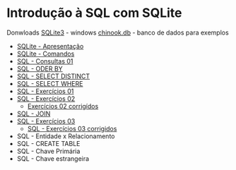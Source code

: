 # Introdução à SQL com SQLite

Donwloads
[SQLite3](lgmaciel.github.io/introsql/downloads/sqlite3.exe) - windows
[chinook.db](lgmaciel.github.io/introsql/downloads/chinook.db) - banco de dados para exemplos

- [SQLite - Apresentação](SQLITE-apresentacao.md)
- [SQLite - Comandos](SQLITE-comandos.md)
- [SQL - Consultas 01](SQL-SELECT-01.md)
- [SQL - ODER BY](SQL-ORDER-BY.md)
- [SQL - SELECT DISTINCT](SQL-SELECT-DISTINCT.md)
- [SQL - SELECT WHERE](SQL-SELECT-WHERE.md)
- [SQL - Exercícios 01](SQLITE-exercicios-01.md)
- [SQL - Exercícios 02](SQL-exercicios-02.md)
    - [Exercícios 02 corrigídos](SQL-exercicios02.corrigidos.md)
- [SQL - JOIN](SQL-JOIN.md)
- [SQL - Exercícios 03](SQL-exercicios-03.md)
    - [SQL - Exercícios 03 corrigidos](SQL-execicios-03-corrigidos.md)
- SQL - Entidade x Relacionamento
- SQL - CREATE TABLE
- SQL - Chave Primária
- SQL - Chave estrangeira

